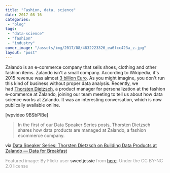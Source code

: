 ```yaml
---
title: "Fashion, data, science"
date: 2017-08-16
categories: 
 - "blog"
tags: 
 - "data-science"
 - "fashion"
 - "industry"
cover_image: "/assets/img/2017/08/4832223326_ea6fcc423a_z.jpg"
layout: "post"
---
```


Zalando is an e-commerce company that sells shoes, clothing and other fashion items. Zalando isn't a small company. According to Wikipedia, it's 2015 revenue was almost [3 billion Euro](https://en.wikipedia.org/wiki/Zalando). As you might imagine, you don't run this kind of business without proper data analysis. Recently, we had [Thorsten Dietzsch](https://de.linkedin.com/in/thorsten-dietzsch-aaaa6b63), a product manager for personalization at the fashion e-commerce at Zalando, joining our team meeting to tell us about how data science works at Zalando. It was an interesting conversation, which is now publically available online.

[wpvideo 9BSbPlBe]

> In the first of our Data Speaker Series posts, Thorsten Dietzsch shares how data products are managed at Zalando, a fashion ecommerce company.


via [Data Speaker Series: Thorsten Dietzsch on Building Data Products at Zalando — Data for Breakfast](http://data.blog/2017/08/15/data-speaker-series-thorsten-dietzsch-on-building-data-products-at-zalando/)

<span style="color:#999999;size:tiny;">Featured image: By Flickr user </span>sweetjessie<span style="color:#999999;"> from <a href="https://www.flickr.com/photos/sweetjessie/4832223326/in/photolist-8n1pDh-davmHd-bMDHe4-8DxKa3-6Qzxvc-4yH7Wh-6QDCE9-9emWLw-9emWDA-bu9ih5-9emWNs-9emWJq-5pZrbV-bxK1xD-3ct2EX-66DGyJ-9eiShX-9eiSJD-CDUN-9emWGj-edoKSV-egyWTn-9mvRaD-74UyGW-eeqU6c-9emWrA-qCr486-cT5A49-bBuXc6-9EEpTB-LeJjD-eeqUdz-5zp4dD-5ztmpd-RXfPvN-2wcsGx-LkP5t-9emWvL-6URj86-5zp296-eewCNh-aoYr2a-8BVAvU-5UnNxg-PcMLf-4qeFHA-587RDt-5pZr6H-5q4KDY-8nk6uX">here</a>. Under the CC BY-NC 2.0 license</span>
